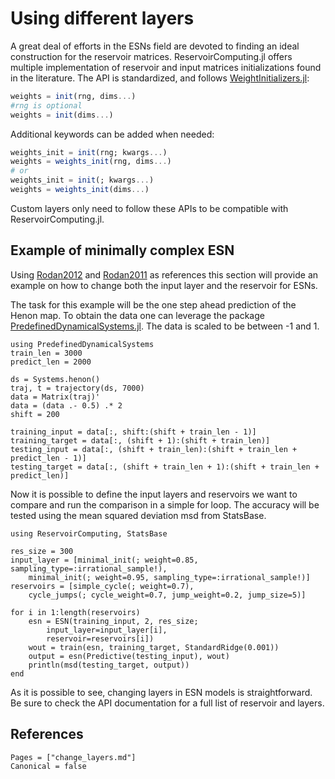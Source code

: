 # Using different layers

A great deal of efforts in the ESNs field are devoted to finding an ideal construction
for the reservoir matrices. ReservoirComputing.jl offers multiple implementation of
reservoir and input matrices initializations found in the literature.
The API is standardized, and follows 
[WeightInitializers.jl](https://github.com/LuxDL/Lux.jl/tree/main/lib/WeightInitializers):

```julia
weights = init(rng, dims...)
#rng is optional
weights = init(dims...)
```

Additional keywords can be added when needed:

```julia
weights_init = init(rng; kwargs...)
weights = weights_init(rng, dims...)
# or
weights_init = init(; kwargs...)
weights = weights_init(dims...)
```

Custom layers only need to follow these APIs to be compatible with ReservoirComputing.jl.

## Example of minimally complex ESN

Using [Rodan2012](@cite) and [Rodan2011](@cite) as references this section will provide an
example on how to change both the input layer and the reservoir for ESNs.

The task for this example will be the one step ahead prediction of the Henon map.
To obtain the data one can leverage the package
[PredefinedDynamicalSystems.jl](https://juliadynamics.github.io/PredefinedDynamicalSystems.jl/dev/).
The data is scaled to be between -1 and 1.

```@example minesn
using PredefinedDynamicalSystems
train_len = 3000
predict_len = 2000

ds = Systems.henon()
traj, t = trajectory(ds, 7000)
data = Matrix(traj)'
data = (data .- 0.5) .* 2
shift = 200

training_input = data[:, shift:(shift + train_len - 1)]
training_target = data[:, (shift + 1):(shift + train_len)]
testing_input = data[:, (shift + train_len):(shift + train_len + predict_len - 1)]
testing_target = data[:, (shift + train_len + 1):(shift + train_len + predict_len)]
```

Now it is possible to define the input layers and reservoirs we want to compare and run
the comparison in a simple for loop. The accuracy will be tested using the mean squared
deviation msd from StatsBase.

```@example minesn
using ReservoirComputing, StatsBase

res_size = 300
input_layer = [minimal_init(; weight=0.85, sampling_type=:irrational_sample!),
    minimal_init(; weight=0.95, sampling_type=:irrational_sample!)]
reservoirs = [simple_cycle(; weight=0.7),
    cycle_jumps(; cycle_weight=0.7, jump_weight=0.2, jump_size=5)]

for i in 1:length(reservoirs)
    esn = ESN(training_input, 2, res_size;
        input_layer=input_layer[i],
        reservoir=reservoirs[i])
    wout = train(esn, training_target, StandardRidge(0.001))
    output = esn(Predictive(testing_input), wout)
    println(msd(testing_target, output))
end
```

As it is possible to see, changing layers in ESN models is straightforward.
Be sure to check the API documentation for a full list of reservoir and layers.

## References

```@bibliography
Pages = ["change_layers.md"]
Canonical = false
```
